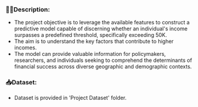### :memo::pencil:Description:
* The project objective is to leverage the available features to construct a predictive model capable of discerning whether an individual's income surpasses a predefined threshold, specifically exceeding 50K.<br>
* The aim is to understand the key factors that contribute to higher incomes.
* The model can provide valuable information for policymakers, researchers, and individuals seeking to comprehend the determinants of financial success across diverse geographic and demographic contexts.

### :inbox_tray:Dataset:
* Dataset is provided in 'Project Dataset' folder.
